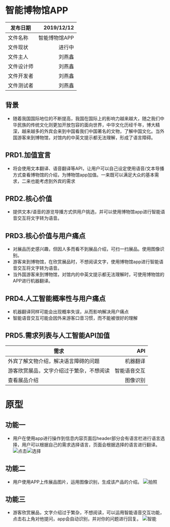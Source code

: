#  智能博物馆APP

|   发布日期      | 2019/12/12    | 
| --------   | -----:  | 
| 文件名称         | 智能博物馆APP     | 
| 文件现状       | 进行中    | 
| 文件主人       | 刘燕鑫    | 
| 文件设计师     | 刘燕鑫    |
| 文件开发者     | 刘燕鑫    |
| 文件测试者     | 刘燕鑫    |

##  背景
-  随着我国国际地位的不断提高，我国在国际上的影响力越来越大，随之我们中华民族的传统文化则更加开放包容的面向世界，中华文化历经千年，博大精深，越来越多的外宾会来到中国看我们中国著名的文物，了解中国文化。当外国游客来到博物馆，对馆内的中英文提示都无法理解，形成了语言障碍。

##  PRD1.加值宣言
-  将会使用文本翻译、语音翻译等API，让用户可以自己设定使用语音/文本导播方式查看博物馆的介绍，为博物馆app加值。一来既可以满足大众的基本需求，二来也能考虑到外宾的需求


##  PRD2.核心价值
-  提供文本/语音的游览导播方式供用户挑选，并可以使用博物馆app进行智能语音交互将文字转为语音。


##  PRD3.核心价值与用户痛点
-  对展品历史感兴趣，但因人多而看不到展品介绍，可扫一扫展品。使用图像识别。
-  游客来到博物馆，在欣赏展品时，不想阅读文字，使用博物馆app进行智能语音交互将文字转为语音。
-  当外国游客来到博物馆，对馆内的中英文提示都无法理解时，可使用博物馆的APP进行机器翻译。


##  PRD4.人工智能概率性与用户痛点
-  机器翻译同样可能会出现概率失误，从而影响解决用户痛点
-  智能语音交互可能会因外来游客口音习惯，而不能被很好的理解



##  PRD5.需求列表与人工智能API加值
|   需求      | API    | 
| -----------------------   | -----:  | 
| 外宾了解文物介绍，解决语言障碍的问题        | 机器翻译     | 
| 游客欣赏展品，文字介绍过于繁杂，不想阅读       | 智能语音交互    | 
| 查看展品介绍       | 图像识别    | 


#  原型
##  功能一
-  用户在使用app进行操作到信息内容页面后header部分会有语言栏进行语言选择，用户可以根据自己的需求选择语言，页面会根据选择的语言进行翻译。
![点击](https://images.gitee.com/uploads/images/2020/0106/151212_53602632_1648172.png "屏幕截图.png")![选择](https://images.gitee.com/uploads/images/2020/0106/151240_09329cc8_1648172.png "屏幕截图.png")

##  功能二
-  用户使用APP上传展品图片，运用图像识别，生成该产品的介绍。
![拍照](https://images.gitee.com/uploads/images/2020/0106/151527_ceb736ba_1648172.png "屏幕截图.png")

##  功能三
-  游客欣赏展品，文字介绍过于繁杂，不想阅读，可以运用智能语音交互功能，点击右上角对他提问，app会自动识别，并对你的问题进行回复。
![智能](https://images.gitee.com/uploads/images/2020/0106/151738_3365c888_1648172.png "屏幕截图.png")
